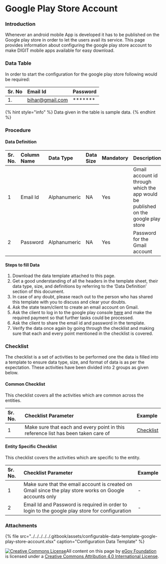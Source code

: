 # Google Play Store Account

### Introduction

Whenever an android mobile App is developed it has to be published on the Google play store in order to let the users avail its service. This page provides information about configuring the google play store account to make DIGIT mobile apps available for easy download.

### Data Table

In order to start the configuration for the google play store following would be required:

| Sr. No | Email Id | Password |
| :--- | :--- | :--- |
| 1. | [bihar@gmail.com](mailto:bihar@gmail.com) |  \*\*\*\*\*\*\* |

{% hint style="info" %}
Data given in the table is sample data.
{% endhint %}

### Procedure

#### Data Definition

| Sr. No. | Column Name | Data Type | Data Size | Mandatory | Description |
| :--- | :--- | :--- | :--- | :--- | :--- |
| 1 | Email Id | Alphanumeric | NA | Yes | Gmail account id through which the app would be published on the google play store |
| 2 | Password | Alphanumeric | NA | Yes | Password for the Gmail account |

#### Steps to fill Data

1. Download the data template attached to this page.
2. Get a good understanding of all the headers in the template sheet, their data type, size, and definitions by referring to the ‘Data Definition’ section of this document.
3. In case of any doubt, please reach out to the person who has shared this template with you to discuss and clear your doubts.
4. Ask the state team/client to create an email account on Gmail.
5. Ask the client to log in to the google play console [here](https://play.google.com/apps/publish/signup/) and make the required payment so that further tasks could be processed.
6. Ask the client to share the email id and password in the template.
7. Verify the data once again by going through the checklist and making sure that each and every point mentioned in the checklist is covered.

### Checklist

The checklist is a set of activities to be performed one the data is filled into a template to ensure data type, size, and format of data is as per the expectation. These activities have been divided into 2 groups as given below.

#### Common Checklist

This checklist covers all the activities which are common across the entities.

| Sr. No. | Checklist Parameter | Example |
| :--- | :--- | :--- |
| 1 | Make sure that each and every point in this reference list has been taken care of | [Checklist](../../module-setup/common-config/checklist.md) |

#### Entity Specific Checklist

This checklist covers the activities which are specific to the entity.

| Sr. No. | Checklist Parameter | Example |
| :--- | :--- | :--- |
| 1 | Make sure that the email account is created on Gmail since the play store works on Google accounts only | - |
| 2 | Email Id and Password is required in order to login to the google play store for configuration | - |

### Attachments

{% file src="../../../../../.gitbook/assets/configurable-data-template-google-play-store-account.xlsx" caption="Configuration Data Template" %}



 [![Creative Commons License](https://i.creativecommons.org/l/by/4.0/80x15.png)​](http://creativecommons.org/licenses/by/4.0/)All content on this page by [eGov Foundation](https://egov.org.in/) is licensed under a [Creative Commons Attribution 4.0 International License](http://creativecommons.org/licenses/by/4.0/).

